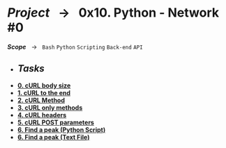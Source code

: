 # ***Project*** &nbsp; → &nbsp; **0x10. Python - Network #0** <br />
***Scope*** &nbsp; → &nbsp; ` Bash ` ` Python ` ` Scripting ` ` Back-end ` ` API `<br />

* ## ***Tasks***
* **[0. cURL body size](./0-body_size.sh)**
* **[1. cURL to the end](./1-body.sh)**
* **[2. cURL Method](./2-delete.sh)**
* **[3. cURL only methods](./3-methods.sh)**
* **[4. cURL headers](./4-header.sh)**
* **[5. cURL POST parameters](./5-post_params.sh)**
* **[6. Find a peak (Python Script)](./6-peak.py)**
* **[6. Find a peak (Text File)](./6-peak.txt)**
